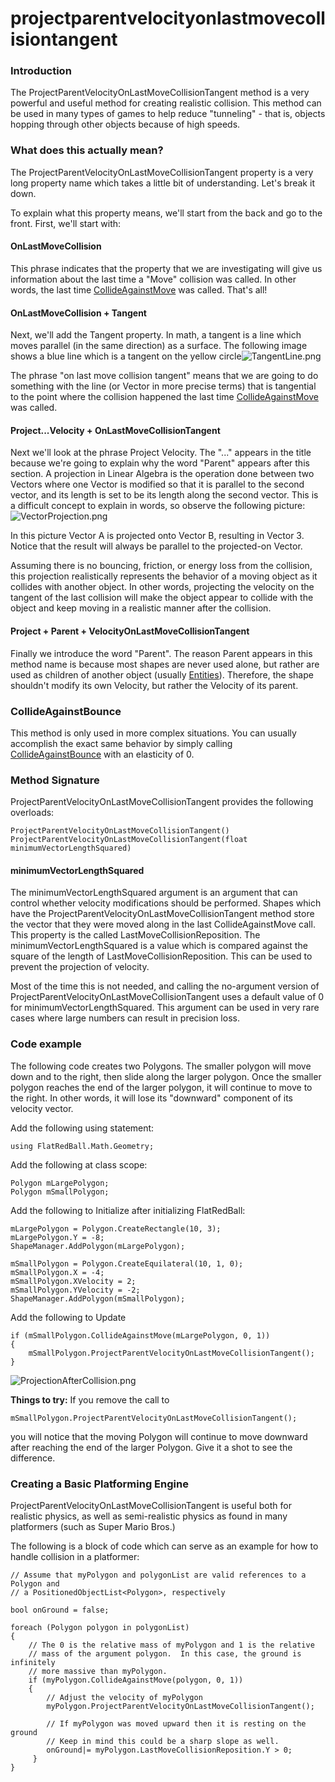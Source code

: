 # projectparentvelocityonlastmovecollisiontangent

### Introduction

The ProjectParentVelocityOnLastMoveCollisionTangent method is a very powerful and useful method for creating realistic collision. This method can be used in many types of games to help reduce "tunneling" - that is, objects hopping through other objects because of high speeds.

### What does this actually mean?

The ProjectParentVelocityOnLastMoveCollisionTangent property is a very long property name which takes a little bit of understanding. Let's break it down.

To explain what this property means, we'll start from the back and go to the front. First, we'll start with:

#### OnLastMoveCollision

This phrase indicates that the property that we are investigating will give us information about the last time a "Move" collision was called. In other words, the last time [CollideAgainstMove](../../../../../../frb/docs/index.php) was called. That's all!

#### OnLastMoveCollision + Tangent

Next, we'll add the Tangent property. In math, a tangent is a line which moves parallel (in the same direction) as a surface. The following image shows a blue line which is a tangent on the yellow circle![TangentLine.png](../../../../../../media/migrated_media-TangentLine.png)

The phrase "on last move collision tangent" means that we are going to do something with the line (or Vector in more precise terms) that is tangential to the point where the collision happened the last time [CollideAgainstMove](../../../../../../frb/docs/index.php) was called.

#### Project...Velocity + OnLastMoveCollisionTangent

Next we'll look at the phrase Project Velocity. The "..." appears in the title because we're going to explain why the word "Parent" appears after this section. A projection in Linear Algebra is the operation done between two Vectors where one Vector is modified so that it is parallel to the second vector, and its length is set to be its length along the second vector. This is a difficult concept to explain in words, so observe the following picture:![VectorProjection.png](../../../../../../media/migrated_media-VectorProjection.png)

In this picture Vector A is projected onto Vector B, resulting in Vector 3. Notice that the result will always be parallel to the projected-on Vector.

Assuming there is no bouncing, friction, or energy loss from the collision, this projection realistically represents the behavior of a moving object as it collides with another object. In other words, projecting the velocity on the tangent of the last collision will make the object appear to collide with the object and keep moving in a realistic manner after the collision.

#### Project + **Parent** + VelocityOnLastMoveCollisionTangent

Finally we introduce the word "Parent". The reason Parent appears in this method name is because most shapes are never used alone, but rather are used as children of another object (usually [Entities](../../../../../../frb/docs/index.php)). Therefore, the shape shouldn't modify its own Velocity, but rather the Velocity of its parent.

### CollideAgainstBounce

This method is only used in more complex situations. You can usually accomplish the exact same behavior by simply calling [CollideAgainstBounce](../../../../../../frb/docs/index.php) with an elasticity of 0.

### Method Signature

ProjectParentVelocityOnLastMoveCollisionTangent provides the following overloads:

```
ProjectParentVelocityOnLastMoveCollisionTangent()
ProjectParentVelocityOnLastMoveCollisionTangent(float minimumVectorLengthSquared)
```

#### minimumVectorLengthSquared

The minimumVectorLengthSquared argument is an argument that can control whether velocity modifications should be performed. Shapes which have the ProjectParentVelocityOnLastMoveCollisionTangent method store the vector that they were moved along in the last CollideAgainstMove call. This property is the called LastMoveCollisionReposition. The minimumVectorLengthSquared is a value which is compared against the square of the length of LastMoveCollisionReposition. This can be used to prevent the projection of velocity.

Most of the time this is not needed, and calling the no-argument version of ProjectParentVelocityOnLastMoveCollisionTangent uses a default value of 0 for minimumVectorLengthSquared. This argument can be used in very rare cases where large numbers can result in precision loss.

### Code example

The following code creates two Polygons. The smaller polygon will move down and to the right, then slide along the larger polygon. Once the smaller polygon reaches the end of the larger polygon, it will continue to move to the right. In other words, it will lose its "downward" component of its velocity vector.

Add the following using statement:

```
using FlatRedBall.Math.Geometry;
```

Add the following at class scope:

```
Polygon mLargePolygon;
Polygon mSmallPolygon;
```

Add the following to Initialize after initializing FlatRedBall:

```
mLargePolygon = Polygon.CreateRectangle(10, 3);
mLargePolygon.Y = -8;
ShapeManager.AddPolygon(mLargePolygon);

mSmallPolygon = Polygon.CreateEquilateral(10, 1, 0);
mSmallPolygon.X = -4;
mSmallPolygon.XVelocity = 2;
mSmallPolygon.YVelocity = -2;
ShapeManager.AddPolygon(mSmallPolygon);
```

Add the following to Update

```
if (mSmallPolygon.CollideAgainstMove(mLargePolygon, 0, 1))
{
    mSmallPolygon.ProjectParentVelocityOnLastMoveCollisionTangent();
}
```

![ProjectionAfterCollision.png](../../../../../../media/migrated_media-ProjectionAfterCollision.png)

**Things to try:** If you remove the call to

```
mSmallPolygon.ProjectParentVelocityOnLastMoveCollisionTangent();
```

you will notice that the moving Polygon will continue to move downward after reaching the end of the larger Polygon. Give it a shot to see the difference.

### Creating a Basic Platforming Engine

ProjectParentVelocityOnLastMoveCollisionTangent is useful both for realistic physics, as well as semi-realistic physics as found in many platformers (such as Super Mario Bros.)

The following is a block of code which can serve as an example for how to handle collision in a platformer:

```
// Assume that myPolygon and polygonList are valid references to a Polygon and 
// a PositionedObjectList<Polygon>, respectively

bool onGround = false;

foreach (Polygon polygon in polygonList)
{
    // The 0 is the relative mass of myPolygon and 1 is the relative 
    // mass of the argument polygon.  In this case, the ground is infinitely
    // more massive than myPolygon.
    if (myPolygon.CollideAgainstMove(polygon, 0, 1))
    {
        // Adjust the velocity of myPolygon
        myPolygon.ProjectParentVelocityOnLastMoveCollisionTangent();

        // If myPolygon was moved upward then it is resting on the ground
        // Keep in mind this could be a sharp slope as well.
        onGround|= myPolygon.LastMoveCollisionReposition.Y > 0;
     }
}
```

